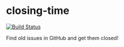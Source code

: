 # closing-time

[![Build Status](https://travis-ci.org/kjdelisle/closing-time.svg?branch=master)](https://travis-ci.org/kjdelisle/closing-time)

Find old issues in GitHub and get them closed!
